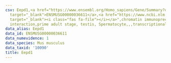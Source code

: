 ```yaml
---
csv: Eepd1,<a href="https://www.ensembl.org/Homo_sapiens/Gene/Summary?db=core;g=ENSMUSG00000036611"
  target="_blank">ENSMUSG00000036611</a>,<a href="https://www.ncbi.nlm.nih.gov/pubmed/25450459"
  target="_blank"><i class="fas fa-file"></i></a>",chromatin immunoprecipitation assay,direct
  interaction,prime adult stage, testis, Spermatocyte,,,transcriptional regulation,
data_alias: Eepd1
data_id: ENSMUSG00000036611
data_numevidence: 1
data_species: Mus musculus
data_taxid: '10090'
title: Eepd1
---
```

